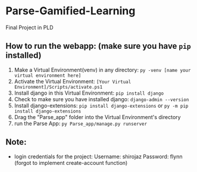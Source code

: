 # Parse-Gamified-Learning
 Final Project in PLD

## How to run the webapp: (make sure you have `pip` installed)
  1. Make a Virtual Environment(venv) in any directory:
  ```py -venv [name your virtual environment here]```
  3. Activate the Virtual Environment:
  ```[Your Virtual Environment]/Scripts/activate.ps1```
  4. Install django in this Virtual Environment:
  ```pip install django```
  5. Check to make sure you have installed django:
  ```django-admin --version```
  6. Install django-extensions:
  ```pip install django-extensions``` or ```py -m pip install django-extensions```
  7. Drag the "Parse_app" folder into the Virtual Environment's directory
  8. run the Parse App:
  `py Parse_app/manage.py runserver`

## Note:
 - login credentials for the project:
   Username: shirojaz
   Password: flynn
(forgot to implement create-account function)
